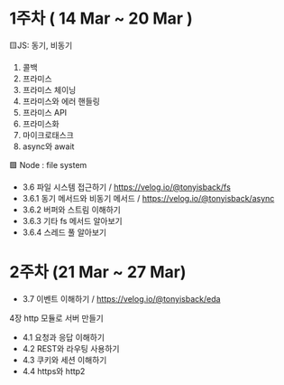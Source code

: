 # 1주차 ( 14 Mar ~ 20 Mar )
🟨JS: 동기, 비동기
1. 콜백
2. 프라미스
3. 프라미스 체이닝
4. 프라미스와 에러 핸들링
5. 프라미스 API
6. 프라미스화
7. 마이크로태스크
8. async와 await

🟩 Node : file system
- 3.6 파일 시스템 접근하기 / https://velog.io/@tonyisback/fs
- 3.6.1 동기 메서드와 비동기 메서드 / https://velog.io/@tonyisback/async
- 3.6.2 버퍼와 스트림 이해하기
- 3.6.3 기타 fs 메서드 알아보기
- 3.6.4 스레드 풀 알아보기



# 2주차 (21 Mar ~ 27 Mar)

- 3.7 이벤트 이해하기 / https://velog.io/@tonyisback/eda

4장 http 모듈로 서버 만들기
  - 4.1 요청과 응답 이해하기
  - 4.2 REST와 라우팅 사용하기
  - 4.3 쿠키와 세션 이해하기
  - 4.4 https와 http2
